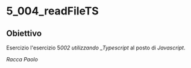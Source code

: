 # 5_004_readFileTS

## Obiettivo

Esercizio l'esercizio 5*002 utilizzando \_Typescript* al posto di _Javascript_.

_Racca Paolo_
